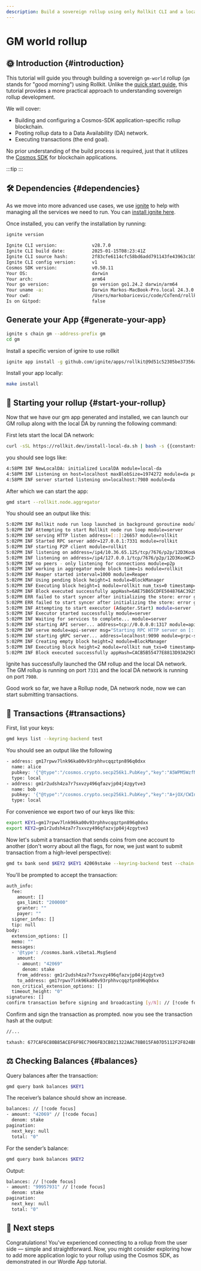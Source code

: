 ```yaml
---
description: Build a sovereign rollup using only Rollkit CLI and a local DA network.
---
```


# GM world rollup

## 🌞 Introduction {#introduction}

This tutorial will guide you through building a sovereign `gm-world` rollup (`gm` stands for "good morning") using Rollkit. Unlike the [quick start guide](https://rollkit.dev/tutorials/quick-start), this tutorial provides a more practical approach to understanding sovereign rollup development.

We will cover:

- Building and configuring a Cosmos-SDK application-specific rollup blockchain.
- Posting rollup data to a Data Availability (DA) network.
- Executing transactions (the end goal).

No prior understanding of the build process is required, just that it utilizes the [Cosmos SDK](https://github.com/cosmos/cosmos-sdk) for blockchain applications.

<!-- markdownlint-disable MD033 -->
<script setup>
import Callout from '../.vitepress/components/callout.vue'
import constants from '../.vitepress/constants/constants.js'
</script>

:::tip
<Callout />
:::
<!-- markdownlint-enable MD033 -->

## 🛠️ Dependencies {#dependencies}

As we move into more advanced use cases, we use [ignite](https://docs.ignite.com/welcome) to help with managing all the services we need to run. You can [install ignite here](https://docs.ignite.com/welcome/install).

Once installed, you can verify the installation by running:

```bash
ignite version
```

```bash
Ignite CLI version:             v28.7.0
Ignite CLI build date:          2025-01-15T08:23:41Z
Ignite CLI source hash:         2f83cfe6114cfc58bd6add791143fe43963c1b5c
Ignite CLI config version:      v1
Cosmos SDK version:             v0.50.11
Your OS:                        darwin
Your arch:                      arm64
Your go version:                go version go1.24.2 darwin/arm64
Your uname -a:                  Darwin Markos-MacBook-Pro.local 24.3.0 Darwin Kernel Version 24.3.0: Thu Jan  2 20:24:16 PST 2025; root:xnu-11215.81.4~3/RELEASE_ARM64_T6000 arm64
Your cwd:                       /Users/markobaricevic/code/CoTend/rollkit1/docs
Is on Gitpod:                   false
```

## Generate your App {#generate-your-app}

```bash
ignite s chain gm --address-prefix gm
cd gm
```

Install a specific version of ignire to use rollkit

```bash
ignite app install -g github.com/ignite/apps/rollkit@9d51c52305be37356a1ecadab8733b77842e1c37
```

Install your app locally:

```bash
make install
```

## 🚀 Starting your rollup {#start-your-rollup}

Now that we have our gm app generated and installed, we can launch our GM rollup along with the local DA by running the following command:

First lets start the local DA network:

```bash
curl -sSL https://rollkit.dev/install-local-da.sh | bash -s {{constants.localDALatestTag}}
```

you should see logs like:

```bash
4:58PM INF NewLocalDA: initialized LocalDA module=local-da
4:58PM INF Listening on host=localhost maxBlobSize=1974272 module=da port=7980
4:58PM INF server started listening on=localhost:7980 module=da
```

After which we can start the app:

```bash
gmd start --rollkit.node.aggregator
```

You should see an output like this:

```bash
5:02PM INF Rollkit node run loop launched in background goroutine module=server
5:02PM INF Attempting to start Rollkit node run loop module=server
5:02PM INF serving HTTP listen address=[::]:26657 module=rollkit
5:02PM INF Started RPC server addr=127.0.0.1:7331 module=rollkit
5:02PM INF starting P2P client module=rollkit
5:02PM INF listening on address=/ip4/10.36.65.125/tcp/7676/p2p/12D3KooWCZ4oCNDkxisUWD9CbB5yEmSmjaTEtLLySk3Sccy4Vb8m module=p2p
5:02PM INF listening on address=/ip4/127.0.0.1/tcp/7676/p2p/12D3KooWCZ4oCNDkxisUWD9CbB5yEmSmjaTEtLLySk3Sccy4Vb8m module=p2p
5:02PM INF no peers - only listening for connections module=p2p
5:02PM INF working in aggregator mode block time=1s module=rollkit
5:02PM INF Reaper started interval=1000 module=Reaper
5:02PM INF Using pending block height=1 module=BlockManager
5:02PM INF Executing block height=1 module=rollkit num_txs=0 timestamp=2025-04-28T11:21:24-04:00
5:02PM INF Block executed successfully appHash=6AE75B65CDFE504876AC392554E16065C7C3699FFC99E6C4AA5FEB13B49CFB2D height=1 module=rollkit
5:02PM ERR failed to start syncer after initializing the store: error getting latest head during Start: header: not found module=rollkit
5:02PM ERR failed to start syncer after initializing the store: error getting latest head during Start: header: not found module=rollkit
5:02PM INF Attempting to start executor (Adapter.Start) module=server
5:02PM INF Executor started successfully module=server
5:02PM INF Waiting for services to complete... module=server
5:02PM INF starting API server... address=tcp://0.0.0.0:1317 module=api-server
5:02PM INF serve module=api-server msg="Starting RPC HTTP server on [::]:1317"
5:02PM INF starting gRPC server... address=localhost:9090 module=grpc-server
5:02PM INF Creating empty block height=2 module=BlockManager
5:02PM INF Executing block height=2 module=rollkit num_txs=0 timestamp=2025-05-13T17:02:14-04:00
5:02PM INF Block executed successfully appHash=CACB5B55477E8813D93A29CF25BA5DB8AD4A51992D96A72CF9A4E83D47F4FAAA height=2 module=rollkit
```

Ignite has successfully launched the GM rollup and the local DA network. The GM rollup is running on port `7331` and the local DA network is running on port `7980`.

Good work so far, we have a Rollup node, DA network node, now we can start submitting transactions.

## 💸 Transactions {#transactions}

First, list your keys:

```bash
gmd keys list --keyring-backend test
```

You should see an output like the following

```bash
- address: gm17rpwv7lnk96ka00v93rphhvcqqztpn896q0dxx
  name: alice
  pubkey: '{"@type":"/cosmos.crypto.secp256k1.PubKey","key":"A5WPM5WzfNIPrGyha/TlHt0okdlzS1O4Gb1d1kU+xuG+"}'
  type: local
- address: gm1r2udsh4za7r7sxvzy496qfazvjp04j4zgytve3
  name: bob
  pubkey: '{"@type":"/cosmos.crypto.secp256k1.PubKey","key":"A+jOX/CWInFer2IkqgXGo0da9j7Ubq+e1LJWzTMDjwdt"}'
  type: local
```

For convenience we export two of our keys like this:

```bash
export KEY1=gm17rpwv7lnk96ka00v93rphhvcqqztpn896q0dxx
export KEY2=gm1r2udsh4za7r7sxvzy496qfazvjp04j4zgytve3
```

Now let's submit a transaction that sends coins from one account to another (don't worry about all the flags, for now, we just want to submit transaction from a high-level perspective):

```bash
gmd tx bank send $KEY2 $KEY1 42069stake --keyring-backend test --chain-id gm --fees 5000stake
```

You'll be prompted to accept the transaction:

```bash
auth_info:
  fee:
    amount: []
    gas_limit: "200000"
    granter: ""
    payer: ""
  signer_infos: []
  tip: null
body:
  extension_options: []
  memo: ""
  messages:
  - '@type': /cosmos.bank.v1beta1.MsgSend
    amount:
    - amount: "42069"
      denom: stake
    from_address: gm1r2udsh4za7r7sxvzy496qfazvjp04j4zgytve3
    to_address: gm17rpwv7lnk96ka00v93rphhvcqqztpn896q0dxx
  non_critical_extension_options: []
  timeout_height: "0"
signatures: []
confirm transaction before signing and broadcasting [y/N]: // [!code focus]
```

Confirm and sign the transaction as prompted. now you see the transaction hash at the output:

```bash
//...

txhash: 677CAF6C80B85ACEF6F9EC7906FB3CB021322AAC78B015FA07D5112F2F824BFF
```

## ⚖️ Checking Balances {#balances}

Query balances after the transaction:

```bash
gmd query bank balances $KEY1
```

The receiver’s balance should show an increase.

```bash
balances: // [!code focus]
- amount: "42069" // [!code focus]
  denom: stake
pagination:
  next_key: null
  total: "0"
```

For the sender’s balance:

```bash
gmd query bank balances $KEY2
```

Output:

```bash
balances: // [!code focus]
- amount: "99957931" // [!code focus]
  denom: stake
pagination:
  next_key: null
  total: "0"
```

<!-- ## 📦 GM world UI app

Now that you have an idea of how to interact with the rollup with the rollkit CLI, let's look at the user interface (UI) application aspect of connecting a wallet to a rollup.

Connecting your wallet to your rollup is as straightforward as connecting to any other blockchain. It assumes you have the [Keplr](https://www.keplr.app/) wallet extension installed in your browser.

## 🔗 Connecting your wallet

Kurtosis spun up a UI app alongside your rollup already, so to connect your Keplr wallet to the application, simply open your browser and go to [http://localhost:3000](https://localhost:3000).

Click the "Connect Wallet" button on the page, and approve the connection request in the Keplr prompt.

Once authorized, your wallet address will be displayed, confirming that your wallet is successfully connected.

![gm-world-frontend-connected](/img/gm-world-frontend-wallet-connected.png)

:::tip
If you run into any issues, make sure your Keplr wallet is updated and set to connect to your local environment.
::: -->

## 🎉 Next steps

Congratulations! You've experienced connecting to a rollup from the user side — simple and straightforward. Now, you might consider exploring how to add more application logic to your rollup using the Cosmos SDK, as demonstrated in our Wordle App tutorial.
